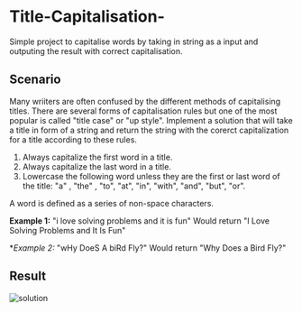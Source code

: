 # Title-Capitalisation-
Simple project to capitalise words by taking in string as a input and outputing the result with correct capitalisation.

## Scenario 
Many wriiters are often confused by the different methods of capitalising titles. There are several forms of capitalisation rules but one of the most popular is called "title case" or "up style". Implement a solution that will take a title in form of a string and return the string with the corerct capitalization for a title according to these rules. 

<ol>
  <li>Always capitalize the first word in a title.
    <li>Always capitalize the last word in a title.
      <li>Lowercase the following word unless they are the first or last word of the title: "a" , "the" , "to", "at", "in", "with", "and", "but", "or".
 </ol>
 
 A word is defined as a series of non-space characters.
 
 **Example 1:** "i love solving problems and it is fun"
 Would return "I Love Solving Problems and It Is Fun"
 
 **Example 2:* "wHy DoeS A biRd Fly?"
 Would return "Why Does a Bird Fly?"
 
 ## Result
 ![solution](https://user-images.githubusercontent.com/47226768/127586301-b763dee2-ba79-400c-9480-adb3140bf9e5.png)
